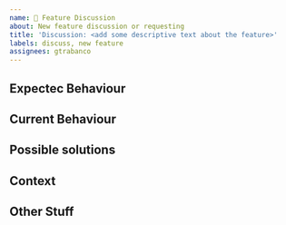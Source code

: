 ```yaml
---
name: 🔭 Feature Discussion
about: New feature discussion or requesting
title: 'Discussion: <add some descriptive text about the feature>'
labels: discuss, new feature
assignees: gtrabanco
---
```


## Expectec Behaviour
<!-- The behaviour you are interested in -->

## Current Behaviour
<!-- How difficult is to reproduce this behaviour now -->

## Possible solutions
<!-- Idead to implement this feature -->

## Context
<!-- What are you trying to accomplish? -->
<!-- Providing context helps us come up with a solution that is most useful in the real world -->

## Other Stuff
<!-- Other things you want to say about the feature you are proposing -->
